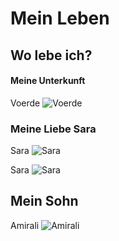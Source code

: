 # Mein Leben
## Wo lebe ich? 
####   Meine Unterkunft
Voerde ![Voerde](https://www.voerde.de/C1256ED1003CEB07/files/05070505uftvoerdesteag-sh-565.jpg/$file/05070505uftvoerdesteag-sh-565.jpg/)

### Meine Liebe Sara ###
Sara ![Sara](/home/hamid/Desktop/Arbitszimmer/GitHaus)

Sara ![Sara](/home/hamid/Desktop/Arbitszimmer/GitHaus)

## Mein Sohn ##
Amirali ![Amirali](/home/hamid/Desktop/Arbeitszimmer/GitHaus)